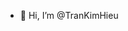 - 👋 Hi, I’m @TranKimHieu

<!---
TranKimHieu/TranKimHieu is a ✨ special ✨ repository because its `README.md` (this file) appears on your GitHub profile.
You can click the Preview link to take a look at your changes.
--->

